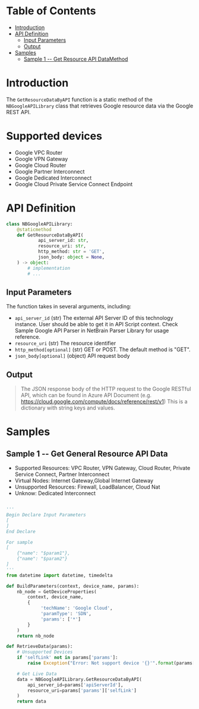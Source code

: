 # Table of Contents
- [Introduction](#introduction)
- [API Definition](#api_def)
    - [Input Parameters](#input)
    - [Output](#output)    
- [Samples](#sample)
    - [Sample 1 -- Get Resource API DataMethod](#sample_1) 

# Introduction <a id="introduction"></a>
The `GetResourceDataByAPI` function is a static method of the `NBGoogleAPILibrary` class that retrieves Google resource data via the Google REST API.


# Supported devices
  - Google VPC Router
  - Google VPN Gateway
  - Google Cloud Router
  - Google Partner Interconnect
  - Google Dedicated Interconnect
  - Google Cloud Private Service Connect Endpoint


# API Definition <a id="api_def"></a>
```python
class NBGoogleAPILibrary:
    @staticmethod
    def GetResourceDataByAPI(
            api_server_id: str,
            resource_uri: str,
            http_method: str = 'GET',
            json_body: object = None,
    ) -> object:
        # implementation
        # ...
```

## Input Parameters <a id="input"></a>
The function takes in several arguments, including:
 - `api_server_id` (str) The external API Server ID of this technology instance. User should be able to get it in API Script context. Check Sample Google API Parser in NetBrain Parser Library for usage reference.
 - `resource_uri` (str) The resource identifier
 - `http_method[optional]` (str) GET or POST. The default method is "GET". 
 - `json_body[optional]` (object) API request body

## Output <a id="output"></a>
> The JSON response body of the HTTP request to the Google RESTful API, which can be found in Azure API Document (e.g. https://cloud.google.com/compute/docs/reference/rest/v1)
> This is a dictionary with string keys and values.

# Samples <a id="sample"></a>
## Sample 1 -- Get General Resource API Data <a id="sample_1"></a>
- Supported Resources: VPC Router, VPN Gateway, Cloud Router, Private Service Connect, Partner Interconnect
- Virtual Nodes: Internet Gateway,Global Internet Gateway
- Unsupported Resources: Firewall, LoadBalancer, Cloud Nat
- Unknow: Dedicated Interconnect

```python

'''
Begin Declare Input Parameters
[
]
End Declare

For sample
[
    {"name": "$param1"},
    {"name": "$param2"}
]
'''
from datetime import datetime, timedelta

def BuildParameters(context, device_name, params):
    nb_node = GetDeviceProperties(
        context, device_name,
        {
             'techName': 'Google Cloud',
             'paramType': 'SDN',
             'params': ['*']
        }
    )
    return nb_node

def RetrieveData(params):
    # Unsupported Devices
    if 'selfLink' not in params['params']:
        raise Exception("Error: Not support device '{}'".format(params['params']['name']))

    # Get Live Data
    data = NBGoogleAPILibrary.GetResourceDataByAPI(
        api_server_id=params['apiServerId'],
        resource_uri=params['params']['selfLink']
    )
    return data
```
